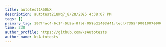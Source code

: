 ```yaml
---
title: autotest1R60kX
description: autotest218Wq7_8/28/2025 4:38:07 PM
tags: []
primary_tag: 197f4ec4-6c14-5b5e-9fb3-058e21403d41:tech/73554900100700000996/67838200100800006287
time: 230
author_profile: https://github.com/ksAutotests
author_name: ksAutotests
---
```

